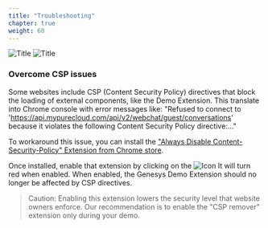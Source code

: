 ```yaml
---
title: "Troubleshooting"
chapter: true
weight: 60
---
```


![Title](/images/Troubl.PNG)
![Title](/images/Conclusion.jpg)


### Overcome CSP issues
Some websites include CSP (Content Security Policy) directives that block the loading of external components, like the Demo Extension.
This translate into Chrome console with error messages like:
"Refused to connect to 'https://api.mypurecloud.com/api/v2/webchat/guest/conversations' because it violates the following Content Security Policy directive:..." 

To workaround this issue, you can install the ["Always Disable Content-Security-Policy" Extension from Chrome store](https://chrome.google.com/webstore/detail/always-disable-content-se/ffelghdomoehpceihalcnbmnodohkibj).

Once installed, enable that extension by clicking on the ![Icon](/images/file_1632789316819_2021-09-28_10-34-44.png) It will turn red when enabled. When enabled, the Genesys Demo Extension should no longer be affected by CSP directives.

>Caution: Enabling this extension lowers the security level that website owners enforce. Our recommendation is to enable the "CSP remover" extension only during your demo.
